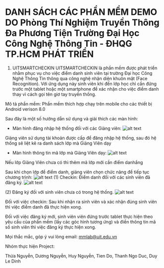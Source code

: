 # DANH SÁCH CÁC PHẦN MỀM DEMO DO Phòng Thí Nghiệm Truyền Thông Đa Phương Tiện Trường Đại Học Công Nghệ Thông Tin - ĐHQG TP.HCM PHÁT TRIỂN

1. UITSMARTCHECKIN
UITSMARTCHECKIN là phần mềm được phát triển nhằm phục vụ cho việc điểm danh sinh viên tại trường Đại học Công Nghệ Thông Tin thông qua công nghệ nhận diện khuôn mặt (Face Recognition). Với ứng dụng này sinh viên khi đến lớp học chỉ cần đứng trước một tablet hoặc một smartphone để xác nhận cho việc điểm danh thay vì cách gọi tên giơ tay truyền thống. 

Mô tả phần mềm: Phần mềm thích hợp chạy trên mobile cho các thiết bị Android verison 8.0 

Sau đây là một số hướng dẫn sử dụng và giải thích các màn hình: 

- Màn hình đăng nhập hệ thống đối với các Giảng viên:
![alt text](https://raw.githubusercontent.com/tiendv/mmlabdemo/master/pictures/login.png)

Giảng viên sử dụng tài khoản được cấp để đăng nhập hệ thống, sau đó hệ thống sẽ liệt kê ra danh sách lớp mà Giảng Viên dạy

- Màn hình thông tin mã lớp mà Giảng Viên dạy:
![alt text](https://raw.githubusercontent.com/tiendv/mmlabdemo/master/pictures/class.png)

Nếu lớp Giảng Viên chưa có thì thêm mã lớp mới cần điểm danhắng

Sau khi chọn lớp để điểm danh, giảng viên chọn chức năng để tiếp tục chương trình: 
![alt text](https://raw.githubusercontent.com/tiendv/mmlabdemo/master/pictures/mode.png)
(1) Checkin: Điểm danh đối với các sinh viên đã đăng ký.
![alt text](https://raw.githubusercontent.com/tiendv/mmlabdemo/master/pictures/checkin.png)
 
(2) Đăng ký đối với sinh viên chưa có trong hệ thống.
![alt text](https://raw.githubusercontent.com/tiendv/mmlabdemo/master/pictures/register.png)

Đối với việc checkin: Sau khi nhận ra sinh viên và xác nhận đúng sinh viên thì việc điểm danh đã thực hiện xong.

Đối với việc đăng ký mới, sinh viên viên đứng trước tablet thực hiện theo yêu cầu của phần mềm (lấy các góc hình tương ứng) và điền thông tin mã số sinh viên thì việc đăng ký thực hiện xong.


Mọi thắc mắc, góp ý vui lòng email: mmlab@uit.edu.vn

Nhóm thực hiện Project:

Thừa Nguyễn, Dương Nguyễn, Huy Nguyễn, Tien Do, Thanh Ngo Duc, Duy Le Dinh

